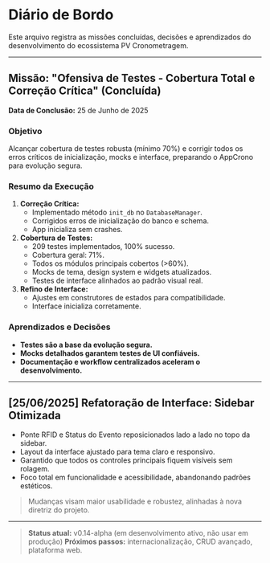 # Diário de Bordo

Este arquivo registra as missões concluídas, decisões e aprendizados do desenvolvimento do ecossistema PV Cronometragem.

---

## Missão: "Ofensiva de Testes - Cobertura Total e Correção Crítica" (Concluída)

**Data de Conclusão:** 25 de Junho de 2025

### Objetivo

Alcançar cobertura de testes robusta (mínimo 70%) e corrigir todos os erros críticos de inicialização, mocks e interface, preparando o AppCrono para evolução segura.

### Resumo da Execução

1. **Correção Crítica:**
   - Implementado método `init_db` no `DatabaseManager`.
   - Corrigidos erros de inicialização do banco e schema.
   - App inicializa sem crashes.
2. **Cobertura de Testes:**
   - 209 testes implementados, 100% sucesso.
   - Cobertura geral: 71%.
   - Todos os módulos principais cobertos (>60%).
   - Mocks de tema, design system e widgets atualizados.
   - Testes de interface alinhados ao padrão visual real.
3. **Refino de Interface:**
   - Ajustes em construtores de estados para compatibilidade.
   - Interface inicializa corretamente.

### Aprendizados e Decisões

- **Testes são a base da evolução segura.**
- **Mocks detalhados garantem testes de UI confiáveis.**
- **Documentação e workflow centralizados aceleram o desenvolvimento.**

---

## [25/06/2025] Refatoração de Interface: Sidebar Otimizada

- Ponte RFID e Status do Evento reposicionados lado a lado no topo da sidebar.
- Layout da interface ajustado para tema claro e responsivo.
- Garantido que todos os controles principais fiquem visíveis sem rolagem.
- Foco total em funcionalidade e acessibilidade, abandonando padrões estéticos.

> Mudanças visam maior usabilidade e robustez, alinhadas à nova diretriz do projeto.

---

> **Status atual:** v0.14-alpha (em desenvolvimento ativo, não usar em produção)
> **Próximos passos:** internacionalização, CRUD avançado, plataforma web.
